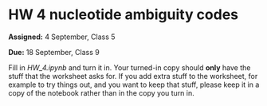 # HW 4 nucleotide ambiguity codes

**Assigned:** 4 September, Class 5

**Due:** 18 September, Class 9

Fill in *HW_4.ipynb* and turn it in. 
Your turned-in copy should **only** have the stuff that the worksheet asks for. 
If you add extra stuff to the worksheet, for example to try things out, and you want to keep that stuff, 
please keep it in a copy of the notebook rather than in the copy you turn in. 
